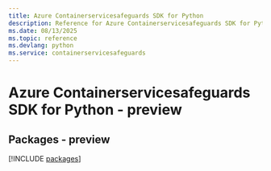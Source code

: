 ```yaml
---
title: Azure Containerservicesafeguards SDK for Python
description: Reference for Azure Containerservicesafeguards SDK for Python
ms.date: 08/13/2025
ms.topic: reference
ms.devlang: python
ms.service: containerservicesafeguards
---
```

# Azure Containerservicesafeguards SDK for Python - preview
## Packages - preview
[!INCLUDE [packages](containerservicesafeguards-index.md)]